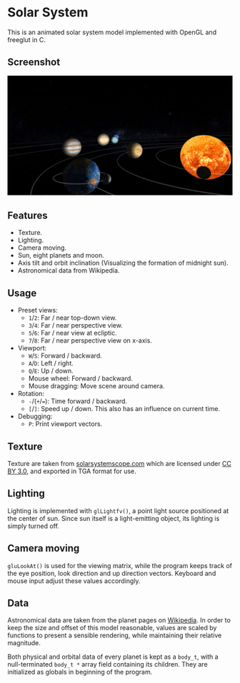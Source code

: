 # Solar System

This is an animated solar system model implemented with OpenGL and freeglut in C.

## Screenshot

![Screenshot](screenshot/solar_system.jpg)

## Features

- Texture.
- Lighting.
- Camera moving.
- Sun, eight planets and moon.
- Axis tilt and orbit inclination (Visualizing the formation of midnight sun).
- Astronomical data from Wikipedia.

## Usage

- Preset views:
    - `1`/`2`: Far / near top-down view.
    - `3`/`4`: Far / near perspective view.
    - `5`/`6`: Far / near view at ecliptic.
    - `7`/`8`: Far / near perspective view on x-axis.
- Viewport:
    - `W`/`S`: Forward / backward.
    - `A`/`D`: Left / right.
    - `Q`/`E`: Up / down.
    - Mouse wheel: Forward / backward.
    - Mouse dragging: Move scene around camera.
- Rotation:
    - `-`/(`+`/`=`): Time forward / backward.
    - `[`/`]`: Speed up / down. This also has an influence on current time.
- Debugging:
    - `P`: Print viewport vectors.

## Texture

Texture are taken from [solarsystemscope.com](http://www.solarsystemscope.com/nexus/textures/planet_textures/) which are licensed under [CC BY 3.0](https://creativecommons.org/licenses/by/3.0/), and exported in TGA format for use.

## Lighting

Lighting is implemented with `glLightfv()`, a point light source positioned at the center of sun. Since sun itself is a light-emitting object, its lighting is simply turned off.

## Camera moving

`gluLookAt()` is used for the viewing matrix, while the program keeps track of the eye position, look direction and up direction vectors. Keyboard and mouse input adjust these values accordingly.

## Data

Astronomical data are taken from the planet pages on [Wikipedia](https://en.wikipedia.org). In order to keep the size and offset of this model reasonable, values are scaled by functions to present a sensible rendering, while maintaining their relative magnitude.

Both physical and orbital data of every planet is kept as a `body_t`, with a null-terminated `body_t *` array field containing its children. They are initialized as globals in beginning of the program.
